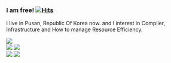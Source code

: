 ### I am free! [![Hits](https://hits.seeyoufarm.com/api/count/incr/badge.svg?url=https%3A%2F%2Fgithub.com%2FPiorosen%2Fhit-counter&count_bg=%2379C83D&title_bg=%23555555&icon=&icon_color=%23E7E7E7&title=hits&edge_flat=false)](https://hits.seeyoufarm.com)

I live in Pusan, Republic Of Korea now. and I interest in Compiler, Infrastructure and How to manage Resource Efficiency.

![](http://github-profile-summary-cards.vercel.app/api/cards/profile-details?username=Piorosen&theme=gruvbox)  
![](http://github-profile-summary-cards.vercel.app/api/cards/repos-per-language?username=Piorosen&theme=gruvbox)
![](http://github-profile-summary-cards.vercel.app/api/cards/most-commit-language?username=Piorosen&theme=gruvbox)  
![](http://github-profile-summary-cards.vercel.app/api/cards/stats?username=Piorosen&theme=gruvbox)
![](http://github-profile-summary-cards.vercel.app/api/cards/productive-time?username=Piorosen&theme=gruvbox&utcOffset=0)
  
<!-- [![solved.ac tier](http://mazassumnida.wtf/api/generate_badge?boj=aoikazto)](https://solved.ac/aoikazto) -->
